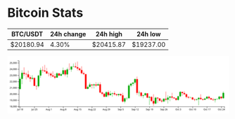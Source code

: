 # Bitcoin Stats

BTC/USDT|24h change|24h high|24h low|
|---|---|---|---|
|$20180.94|4.30%|$20415.87|$19237.00|

<img src="./chart.svg">
